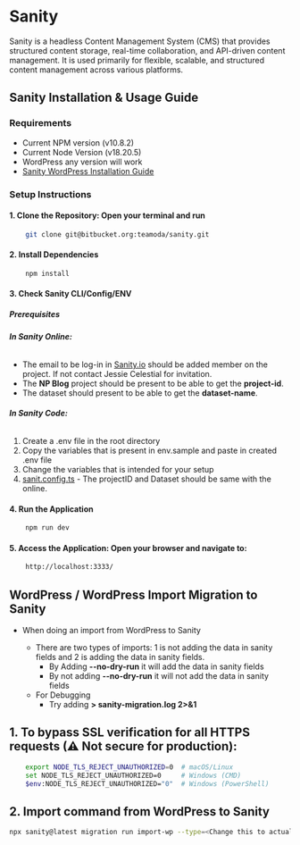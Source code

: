 # **Sanity** #

Sanity is a headless Content Management System (CMS) that provides structured content storage, real-time collaboration, and API-driven content management. It is used primarily for flexible, scalable, and structured content management across various platforms.

## Sanity Installation & Usage Guide ##
### Requirements ###
* Current NPM version (v10.8.2)
* Current Node Version (v18.20.5)
* WordPress any version will work
* [Sanity WordPress Installation Guide](https://www.sanity.io/learn/course/migrating-content-from-wordpress-to-sanity/introduction-to-wp-migration)

### Setup Instructions ##

#### 1. Clone the Repository: Open your terminal and run ####
```bash
    git clone git@bitbucket.org:teamoda/sanity.git
```
#### 2. Install Dependencies ####
```bash
    npm install
```
#### 3. Check Sanity CLI/Config/ENV ####

##### **Prerequisites** #####
###### **In Sanity Online:** ######
- The email to be log-in in [Sanity.io](https://www.sanity.io/login?origin=https%3A%2F%2Fwww.sanity.io%2Fmanage%3Fref%3Dhomepage) should be added member on the project. If not contact Jessie Celestial for invitation.
- The **NP Blog** project should be present to be able to get the **project-id**.
- The dataset should present to be able to get the **dataset-name**.

###### **In Sanity Code:** ######
1. Create a .env file in the root directory
2. Copy the variables that is present in env.sample and paste in created .env file
3. Change the variables that is intended for your setup 
4. [sanit.config.ts](https://bitbucket.org/teamoda/sanity/src/432322249aa4282d35564a70cb2cbc74ba73c401/sanity.config.ts) - The projectID and Dataset should be same with the online.

#### 4. Run the Application ####
```bash
    npm run dev
```
#### 5. Access the Application: Open your browser and navigate to: ####
```bash
    http://localhost:3333/
```

## WordPress / WordPress Import Migration to Sanity ##
- When doing an import from WordPress to Sanity

    - There are two types of imports: 1 is not adding the data in sanity fields and 2 is adding the data in sanity fields.
        - By Adding **--no-dry-run** it will add the data in sanity fields
        - By not adding **--no-dry-run** it will not add the data in sanity fields
    - For Debugging
        - Try adding **> sanity-migration.log 2>&1**

## 1. To bypass SSL verification for all HTTPS requests (⚠ Not secure for production): ##

```bash
    export NODE_TLS_REJECT_UNAUTHORIZED=0  # macOS/Linux
    set NODE_TLS_REJECT_UNAUTHORIZED=0     # Windows (CMD)
    $env:NODE_TLS_REJECT_UNAUTHORIZED="0"  # Windows (PowerShell)
```

## 2. Import command from WordPress to Sanity ##

```bash
npx sanity@latest migration run import-wp --type=<Change this to actual Post Type> --no-dry-run > sanity-migration.log 2>&1
```



